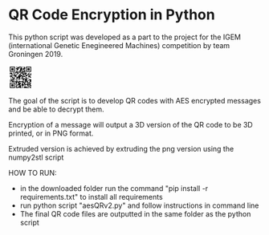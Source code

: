 # QR Code Encryption in Python

This python script was developed as a part to the project for the IGEM (international Genetic Enegineered Machines) competition by team Groningen 2019.

<img src="https://raw.githubusercontent.com/M-P-P-C/QR-Code-Encryption/master/Example_QRcode_encrypted.png" width="48" align="middle">


The goal of the script is to develop QR codes with AES encrypted messages and be able to decrypt them.

Encryption of a message will output a 3D version of the QR code to be 3D printed, or in PNG format.

Extruded version is achieved by extruding the png version using the numpy2stl script

HOW TO RUN:
- in the downloaded folder run the command "pip install -r requirements.txt" to install all requirements
- run python script "aesQRv2.py" and follow instructions in command line
- The final QR code files are outputted in the same folder as the python script
